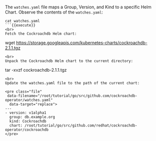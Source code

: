 The `watches.yaml` file maps a Group, Version, and Kind to a specific Helm Chart. Observe the contents of the `watches.yaml`:

```
cat watches.yaml
```{{execute}}
<br>
Fetch the Cockroachdb Helm chart:

```
wget https://storage.googleapis.com/kubernetes-charts/cockroachdb-2.1.1.tgz
```{{execute}}
<br>
Unpack the Cockroachdb Helm chart to the current directory:

```
tar -xvzf cockroachdb-2.1.1.tgz
```{{execute}}
<br>
Update the watches.yaml file to the path of the current chart:

<pre class="file"
 data-filename="/root/tutorial/go/src/github.com/cockroachdb-operator/watches.yaml"
  data-target="replace">
---
- version: v1alpha1
  group: db.example.org
  kind: Cockroachdb
  chart: /root/tutorial/go/src/github.com/redhat/cockroachdb-operator/cockroachdb
</pre>